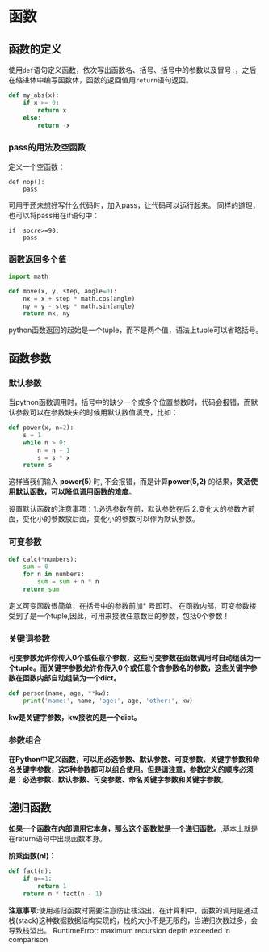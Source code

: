 # 函数
## 函数的定义
使用`def`语句定义函数，依次写出函数名、括号、括号中的参数以及冒号`:`，之后在缩进体中编写函数体，函数的返回值用`return`语句返回。
```python
def my_abs(x):
    if x >= 0:
        return x
    else:
        return -x
```
### pass的用法及空函数
定义一个空函数：
```
def nop():
    pass
```
可用于还未想好写什么代码时，加入pass，让代码可以运行起来。
同样的道理，也可以将pass用在if语句中：
```
if  socre>=90:
    pass
```
### 函数返回多个值

```python
import math

def move(x, y, step, angle=0):
    nx = x + step * math.cos(angle)
    ny = y - step * math.sin(angle)
    return nx, ny
```
python函数返回的起始是一个tuple，而不是两个值，语法上tuple可以省略括号。

## 函数参数
### 默认参数
当python函数调用时，括号中的缺少一个或多个位置参数时，代码会报错，而默认参数可以在参数缺失的时候用默认数值填充，比如：
   
```python
def power(x, n=2):
    s = 1
    while n > 0:
        n = n - 1
        s = s * x
    return s
```
这样当我们输入 **power(5)** 时, 不会报错，而是计算**power(5,2)** 的结果，**灵活使用默认函数，可以降低调用函数的难度**。

设置默认函数的注意事项：1.必选参数在前，默认参数在后 2.变化大的参数方前面，变化小的参数放后面，变化小的参数可以作为默认参数。

### 可变参数
```python
def calc(*numbers):
    sum = 0
    for n in numbers:
        sum = sum + n * n
    return sum
```
定义可变函数很简单，在括号中的参数前加* 号即可。
在函数内部，可变参数接受到了是一个tuple,因此，可用来接收任意数目的参数，包括0个参数！
### 关键词参数

**可变参数允许你传入0个或任意个参数，这些可变参数在函数调用时自动组装为一个tuple。而关键字参数允许你传入0个或任意个含参数名的参数，这些关键字参数在函数内部自动组装为一个dict。**
```python
def person(name, age, **kw):
    print('name:', name, 'age:', age, 'other:', kw)
```

**kw是关键字参数，kw接收的是一个dict。**
### 参数组合

**在Python中定义函数，可以用必选参数、默认参数、可变参数、关键字参数和命名关键字参数，这5种参数都可以组合使用。但是请注意，参数定义的顺序必须是：必选参数、默认参数、可变参数、命名关键字参数和关键字参数**。


## 递归函数
**如果一个函数在内部调用它本身，那么这个函数就是一个递归函数。**,基本上就是在return语句中出现函数本身。

**阶乘函数(n!)：**

```python
def fact(n):
    if n==1:
        return 1
    return n * fact(n - 1)
```
**注意事项**:使用递归函数时需要注意防止栈溢出，在计算机中，函数的调用是通过栈(stack)这种数据数据结构实现的，栈的大小不是无限的，当递归次数过多，会导致栈溢出。
  RuntimeError: maximum recursion depth exceeded in comparison
